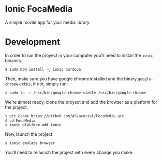 Ionic FocaMedia
=====================

A simple movile app for your media library.

Development
=====================

In order to run the proyect in your computer you'll need to install the `ionic` binaries.

```bash
$ sudo npm install -g ionic cordova
```

Then, make sure you have google chrome installed and the binary `google-chrome` exists, if not, simply run:

```bash
$ sudo ln -s /usr/bin/google-chrome-stable /usr/bin/google-chrome
```

We're almost ready, clone the proyect and add the browser as a platform for the project:
```bash
$ git clone https://github.com/Alvaroctal/FocaMedia.git
$ cd FocaMedia
$ ionic platform add ionic
```

Now, launch the project:
```bash
$ ionic emulate browser
```
You'll need to relaunch the project with every change you make.
